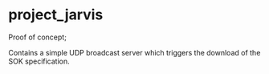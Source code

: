 # project_jarvis
Proof of concept;

Contains a simple UDP broadcast server which triggers the download of the SOK specification.